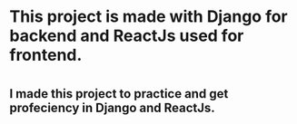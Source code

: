 <h1> This project is made with Django for backend and ReactJs used for frontend.<h1>
<h2> I made this project to practice and get profeciency in Django and ReactJs. <h2>